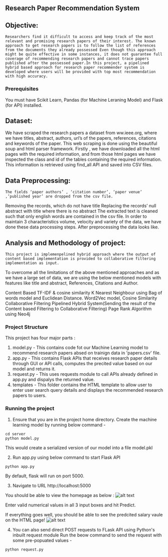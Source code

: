 ## Research Paper Recommendation System

## Objective:
	Researchers find it difficult to access and keep track of the most relevant and promising research papers of their interest. The known approach to get research papers is to follow the list of references from the documents they already possessed Even though this approach might be quite effective in some instances, it does not guarantee full coverage of recommending research papers and cannot trace papers published after the possessed paper.In this project, a pipelined hybrid based approach for research paper recommender system is developed where users will be provided with top most recommendation with high accuracy. 

### Prerequisites
You must have Scikit Learn, Pandas (for Machine Leraning Model) and Flask (for API) installed.

## Dataset:
 
We have scraped the research papers a dataset from ww.ieee.org, where we have titles, abstract, authors, url’s of the papers, references, citations and keywords of the paper. This web scraping is done using the beautiful soup and html parser framework. Firstly , we have downloaded all the html pages with the required information, and from those html pages we have inspected the class and id of the tables containing the required information. This information is retrieved using find_all API and saved into CSV files.

## Data Preprocessing:

	The fields ‘paper authors’ , ‘citation number’, ‘paper venue’ ,’published year’ are dropped from the csv file.
Removing the records, which do not have title
Replacing the records’ null abstract with title where there is no abstract
The extracted text is cleaned such that only english words are contained in the csv file.
In order to maintain 3 characteristics volume, velocity and variety of the data, we have done these data processing steps. After preprocessing the data looks like.

## Analysis and Methodology of project:
	
	This project is implemenpelined hybrid approach where the output of content based implementation is provided to collaborative filtering implementation as input.
To overcome all the limitations of the above mentioned approaches and as we have a large set of data, we are using the below mentioned models with features like title and abstract, References, Citations and Author.

Content Based
      TF-IDF & cosine similarity 
       K Nearest Neighbour using Bag of words model and Euclidean Distance.
              Word2Vec model, Cosine Similarity
Collaborative Filtering
Pipelined Hybrid System(Sending the result of the Content based Filtering to Collaborative Filtering)
Page Rank Algorithm using Neo4j

### Project Structure
This project has four major parts :
1. model.py - This contains code fot our Machine Learning model to recommend research papers absed on trainign data in 'papers.csv' file.
2. app.py - This contains Flask APIs that receives research paper details through GUI or API calls, computes the precited value based on our model and returns it.
3. request.py - This uses requests module to call APIs already defined in app.py and dispalys the returned value.
4. templates - This folder contains the HTML template to allow user to enter user search query details and displays the recommended research papers to users.

### Running the project
1. Ensure that you are in the project home directory. Create the machine learning model by running below command -
```
cd server
python model.py
```
This would create a serialized version of our model into a file model.pkl

2. Run app.py using below command to start Flask API
```
python app.py
```
By default, flask will run on port 5000.

3. Navigate to URL http://localhost:5000

You should be able to view the homepage as below :
![alt text](http://www.thepythonblog.com/wp-content/uploads/2019/02/Homepage.png)

Enter valid numerical values in all 3 input boxes and hit Predict.

If everything goes well, you should  be able to see the predcited salary vaule on the HTML page!
![alt text](http://www.thepythonblog.com/wp-content/uploads/2019/02/Result.png)

4. You can also send direct POST requests to FLask API using Python's inbuilt request module
Run the beow command to send the request with some pre-popuated values -
```
python request.py
```
